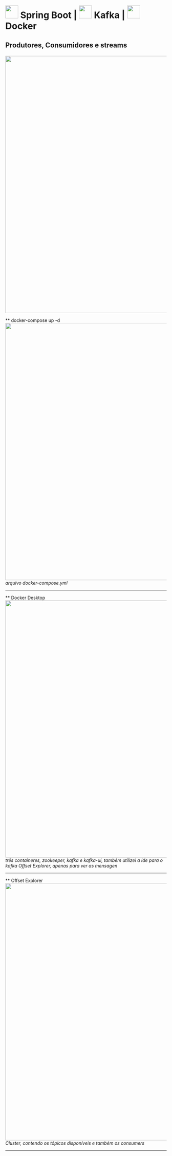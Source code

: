 # <img src="https://devkico.itexto.com.br/wp-content/uploads/2014/08/spring-boot-project-logo-300x270.png" width="40"> Spring Boot | <img src="https://www.alura.com.br/assets/api/cursos/kafka-introducao-a-streams-em-microservicos.svg" width="40"> Kafka | <img src="https://www.alura.com.br/assets/api/cursos/docker-criando-gerenciando-containers.svg" width="40"> Docker

## <p>Produtores, Consumidores e streams</p>
<img src="https://i.imgur.com/Dyn3DRP.png" width="800"><br>

** docker-compose up -d <br><img src="https://i.imgur.com/gnZMF7K.png" width="800"><br>
<em>arquivo docker-compose.yml</em><hr>

** Docker Desktop <br><img src="https://i.imgur.com/UvczTHE.png" width="800"> 
<br><em>três containeres, zookeeper, kafka e kafka-ui, também utilizei a ide para o kafka Offset Explorer, apenas para ver as mensagen</em><hr>

** Offset Explorer <br><img src="https://i.imgur.com/AF3lARS.png" width="800"> 
<br><em>Cluster, contendo os tópicos disponíveis e também os consumers</em><hr>
